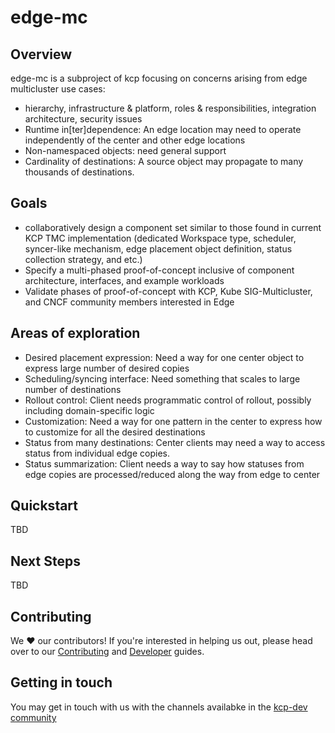 # edge-mc

## Overview
edge-mc is a subproject of kcp focusing on concerns arising from edge multicluster use cases:

- hierarchy, infrastructure & platform, roles & responsibilities, integration architecture, security issues
- Runtime in[ter]dependence: An edge location may need to operate independently of the center and other edge locations​
- Non-namespaced objects: need general support
- Cardinality of destinations: A source object may propagate to many thousands of destinations. ​ 

## Goals

- collaboratively design a component set similar to those found in current KCP TMC implementation (dedicated Workspace type, scheduler, syncer-like mechanism, edge placement object definition, status collection strategy, and etc.)
- Specify a multi-phased proof-of-concept inclusive of component architecture, interfaces, and example workloads
- Validate phases of proof-of-concept with KCP, Kube SIG-Multicluster, and CNCF community members interested in Edge

## Areas of exploration

- Desired placement expression​: Need a way for one center object to express large number of desired copies​
- Scheduling/syncing interface​: Need something that scales to large number of destinations​
- Rollout control​: Client needs programmatic control of rollout, possibly including domain-specific logic​
- Customization: Need a way for one pattern in the center to express how to customize for all the desired destinations​
- Status from many destinations​: Center clients may need a way to access status from individual edge copies.​
- Status summarization​: Client needs a way to say how statuses from edge copies are processed/reduced along the way from edge to center​

## Quickstart

TBD

## Next Steps

TBD

## Contributing

We ❤️ our contributors! If you're interested in helping us out, please head over to our [Contributing](CONTRIBUTING.md)
and [Developer](docs/developers) guides.

## Getting in touch

You may get in touch with us with the channels availabke in the [kcp-dev community](https://github.com/kcp-dev/kcp#getting-in-touch)
